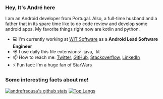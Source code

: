 ### Hey, It's André here
I am an Android developer from Portugal. Also, a full-time husband and a father that in its spare time like to do code review and develop some android apps. My favorite things right now are kotlin and python.

- 💻 I'm currently working at [WIT Software](https://twitter.com/wit_software) as a **Android Lead Software Engineer**
- ☀️ I use daily this file extensions: .java, .kt
- 📫 How to reach me: [Twitter](https://twitter.com/andrefrsousa), [GitHub](https://github.com/andrefrsousa), [Stackoverflow](https://stackoverflow.com/users/1574250/andré-sousa?tab=profile), [LinkedIn](https://www.linkedin.com/in/andrefrsousa/)
- ⚡ Fun fact: I'm a huge fan of StarWars


### Some interesting facts about me!

[![andrefrsousa's github stats](https://github-readme-stats.vercel.app/api?username=andrefrsousa&show_icons=true&line_height=21&show_icons=true&theme=vue&title_color=0059CC&icon_color=0059CC)](https://github.com/anuraghazra/github-readme-stats)
[![Top Langs](https://github-readme-stats.vercel.app/api/top-langs/?username=andrefrsousa&show_icons=true&layout=compact&theme=vue&title_color=0059CC&icon_color=0059CC)](https://github.com/anuraghazra/github-readme-stats)

<!--
**andrefrsousa/andrefrsousa** is a ✨ _special_ ✨ repository because its `README.md` (this file) appears on your GitHub profile.

Here are some ideas to get you started:

- 🔭 I’m currently working on ...
- 🌱 I’m currently learning ...
- 👯 I’m looking to collaborate on ...
- 🤔 I’m looking for help with ...
- 💬 Ask me about ...
- 📫 How to reach me: ...
- 😄 Pronouns: ...
- ⚡ Fun fact: ...
- ✍️ Writing tech blog posts over Internet
-->
